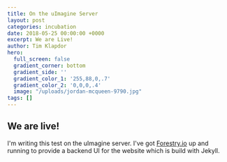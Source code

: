 ```yaml
---
title: On the uImagine Server
layout: post
categories: incubation
date: 2018-05-25 00:00:00 +0000
excerpt: We are Live!
author: Tim Klapdor
hero:
  full_screen: false
  gradient_corner: bottom
  gradient_side: ''
  gradient_color_1: '255,88,0,.7'
  gradient_color_2: '0,0,0,.4'
  image: "/uploads/jordan-mcqueen-9790.jpg"
tags: []
---
```

## We are live!

I'm writing this test on the uImagine server. I've got [Forestry.io](http://forestry.io "forestry") up and running to provide a backend UI for the website which is build with Jekyll.
